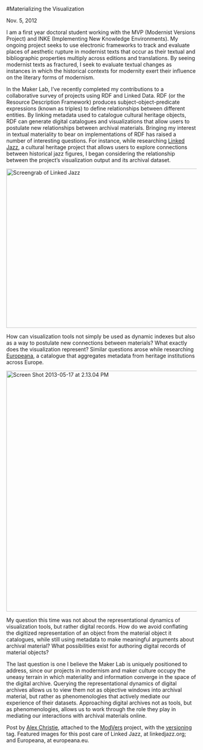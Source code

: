 #Materializing the Visualization

Nov. 5, 2012

<p>I am a first year doctoral student working with the MVP (Modernist Versions Project) and INKE (Implementing New Knowledge Environments). My ongoing project seeks to use electronic frameworks to track and evaluate places of aesthetic rupture in modernist texts that occur as their textual and bibliographic properties multiply across editions and translations. By seeing modernist texts as fractured, I seek to evaluate textual changes as instances in which the historical contexts for modernity exert their influence on the literary forms of modernism.</p>
<p>In the Maker Lab, I’ve recently completed my contributions to a collaborative survey of projects using RDF and Linked Data. RDF (or the Resource Description Framework) produces subject-object-predicate expressions (known as triples) to define relationships between different entities. By linking metadata used to catalogue cultural heritage objects, RDF can generate digital catalogues and visualizations that allow users to postulate new relationships between archival materials. Bringing my interest in textual materiality to bear on implementations of RDF has raised a number of interesting questions. For instance, while researching <a href="http://linkedjazz.org/" title="learn more" target="_blank">Linked Jazz</a>, a cultural heritage project that allows users to explore connections between historical jazz figures, I began considering the relationship between the project’s visualization output and its archival dataset.</p>
<p><img class="alignnone" alt="Screengrab of Linked Jazz" src="http://maker.uvic.ca/wp-content/uploads/2012/11/Screen-Shot-2013-05-17-at-2.10.45-PM-1140x465.png?73e88f&amp;b4e08e" width="1120" height="420" /></p>
<p>How can visualization tools not simply be used as dynamic indexes but also as a way to postulate new connections between materials? What exactly does the visualization represent? Similar questions arose while researching <a href="http://europeana.eu/" title="learn more" target="_blank">Europeana</a>, a catalogue that aggregates metadata from heritage institutions across Europe.</p>
<p><img class="alignnone" alt="Screen Shot 2013-05-17 at 2.13.04 PM" src="http://maker.uvic.ca/wp-content/uploads/2012/11/Screen-Shot-2013-05-17-at-2.13.04-PM.png?b4e08e" width="1120" height="635" /></p>
<p>My question this time was not about the representational dynamics of visualization tools, but rather digital records. How do we avoid conflating the digitized representation of an object from the material object it catalogues, while still using metadata to make meaningful arguments about archival material? What possibilities exist for authoring digital records of material objects?</p>
<p>The last question is one I believe the Maker Lab is uniquely positioned to address, since our projects in modernism and maker culture occupy the uneasy terrain in which materiality and information converge in the space of the digital archive. Querying the representational dynamics of digital archives allows us to view them not as objective windows into archival material, but rather as phenomenologies that actively mediate our experience of their datasets.  <span class="pullquote">Approaching digital archives not as tools, but as phenomenologies</span>, allows us to work through the role they play in mediating our interactions with archival materials online.</p>
<p>Post by <a title="learn more" href="http://maker.uvic.ca/author/alex">Alex Christie</a>, attached to the <a title="learn more" href="http://maker.uvic.ca/category/modvers/">ModVers</a> project, with the <a title="learn more" href="http://maker.uvic.ca/tag/versioning/">versioning</a> tag. Featured images for this post care of Linked Jazz, at linkedjazz.org; and Europeana, at europeana.eu.</p>
